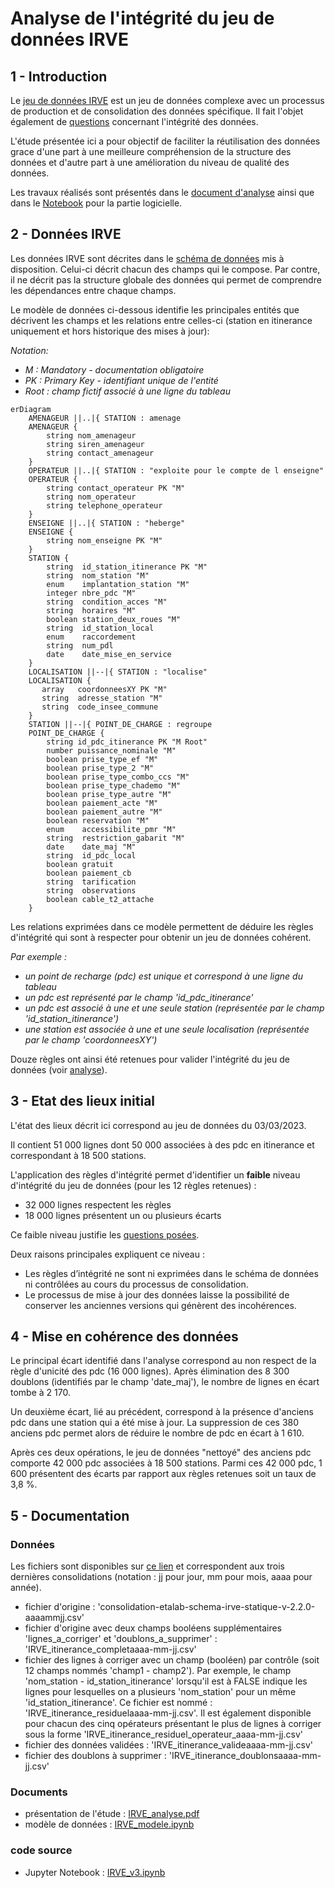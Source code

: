 # Analyse de l'intégrité du jeu de données IRVE

## 1 - Introduction

Le [jeu de données IRVE](https://doc.transport.data.gouv.fr/producteurs/infrastructures-de-recharge-de-vehicules-electriques-irve) est un jeu de données complexe avec un processus de production et de consolidation des données spécifique.
Il fait l'objet également de [questions](https://www.data.gouv.fr/fr/datasets/5448d3e0c751df01f85d0572/#/discussions) concernant l'intégrité des données.    

L'étude présentée ici a pour objectif de faciliter la réutilisation des données grace d'une part à une meilleure compréhension de la structure des données et d'autre part à une amélioration du niveau de qualité des données.

Les travaux réalisés sont présentés dans le [document d'analyse](https://github.com/loco-philippe/Environmental-Sensing/blob/main/python/Validation/irve/Analyse/IRVE_analyse.pdf) ainsi que dans le [Notebook](https://github.com/loco-philippe/Environmental-Sensing/blob/version-1/python/Validation/irve/Analyse/IRVE-v3.ipynb) pour la partie logicielle.

## 2 - Données IRVE

Les données IRVE sont décrites dans le [schéma de données](https://schema.data.gouv.fr/etalab/schema-irve-statique/2.2.0/documentation.html) mis à disposition. Celui-ci décrit chacun des champs qui le compose.
Par contre, il ne décrit pas la structure globale des données qui permet de comprendre les dépendances entre chaque champs.

Le modèle de données ci-dessous identifie les principales entités que décrivent les champs et les relations entre celles-ci (station en itinerance uniquement et hors historique des mises à jour):

*Notation:*

- *M : Mandatory - documentation obligatoire*
- *PK : Primary Key - identifiant unique de l'entité*
- *Root : champ fictif associé à une ligne du tableau*

```mermaid
erDiagram
    AMENAGEUR ||..|{ STATION : amenage
    AMENAGEUR {
        string nom_amenageur
        string siren_amenageur
        string contact_amenageur 
    }
    OPERATEUR ||..|{ STATION : "exploite pour le compte de l enseigne"
    OPERATEUR {
        string contact_operateur PK "M"
        string nom_operateur 
        string telephone_operateur 
    }
    ENSEIGNE ||..|{ STATION : "heberge"
    ENSEIGNE {
        string nom_enseigne PK "M" 
    }
    STATION {
        string  id_station_itinerance PK "M"
        string  nom_station "M"
        enum    implantation_station "M"
        integer nbre_pdc "M"
        string  condition_acces "M"
        string  horaires "M"
        boolean station_deux_roues "M"
        string  id_station_local
        enum    raccordement
        string  num_pdl
        date    date_mise_en_service 
    }
    LOCALISATION ||--|{ STATION : "localise"
    LOCALISATION {
       array   coordonneesXY PK "M"
       string  adresse_station "M"
       string  code_insee_commune 
    }
    STATION ||--|{ POINT_DE_CHARGE : regroupe
    POINT_DE_CHARGE {
        string id_pdc_itinerance PK "M Root"
        number puissance_nominale "M"
        boolean prise_type_ef "M"
        boolean prise_type_2 "M"
        boolean prise_type_combo_ccs "M"
        boolean prise_type_chademo "M"
        boolean prise_type_autre "M"
        boolean paiement_acte "M"
        boolean paiement_autre "M"
        boolean reservation "M"
        enum    accessibilite_pmr "M"
        string  restriction_gabarit "M"
        date    date_maj "M"
        string  id_pdc_local
        boolean gratuit
        boolean paiement_cb
        string  tarification
        string  observations
        boolean cable_t2_attache 
    }
```

Les relations exprimées dans ce modèle permettent de déduire les règles d'intégrité qui sont à respecter pour obtenir un jeu de données cohérent.

*Par exemple :*

- *un point de recharge (pdc) est unique et correspond à une ligne du tableau*
- *un pdc est représenté par le champ 'id_pdc_itinerance'*
- *un pdc est associé à une et une seule station (représentée par le champ 'id_station_itinerance')*
- *une station est associée à une et une seule localisation (représentée par le champ 'coordonneesXY')*

Douze règles ont ainsi été retenues pour valider l'intégrité du jeu de données (voir [analyse](https://github.com/loco-philippe/Environmental-Sensing/blob/main/python/Validation/irve/Analyse/IRVE_analyse.pdf)).

## 3 - Etat des lieux initial

L'état des lieux décrit ici correspond au jeu de données du 03/03/2023.

Il contient 51 000 lignes dont 50 000 associées à des pdc en itinerance et correspondant à 18 500 stations.

L'application des règles d'intégrité permet d'identifier un **faible** niveau d'intégrité du jeu de données (pour les 12 règles retenues) :

- 32 000 lignes respectent les règles
- 18 000 lignes présentent un ou plusieurs écarts

Ce faible niveau justifie les [questions posées](https://www.data.gouv.fr/fr/datasets/5448d3e0c751df01f85d0572/#/discussions).

Deux raisons principales expliquent ce niveau :

- Les règles d’intégrité ne sont ni exprimées dans le schéma de données ni contrôlées au cours du processus de consolidation.
- Le processus de mise à jour des données laisse la possibilité de conserver les anciennes versions qui génèrent des incohérences.

## 4 - Mise en cohérence des données

Le principal écart identifié dans l'analyse correspond au non respect de la règle d'unicité des pdc (16 000 lignes).
Après élimination des 8 300 doublons (identifiés par le champ 'date_maj'), le nombre de lignes en écart tombe à 2 170.

Un deuxième écart, lié au précédent, correspond à la présence d'anciens pdc dans une station qui a été mise à jour.
La suppression de ces 380 anciens pdc permet alors de réduire le nombre de pdc en écart à 1 610.

Après ces deux opérations, le jeu de données "nettoyé" des anciens pdc comporte 42 000 pdc associées à 18 500 stations.
Parmi ces 42 000 pdc, 1 600 présentent des écarts par rapport aux règles retenues soit un taux de 3,8 %.

## 5 - Documentation

### Données

Les fichiers sont disponibles sur [ce lien](https://github.com/loco-philippe/Environmental-Sensing/blob/main/python/Validation/irve/Analyse) et correspondent aux trois dernières consolidations (notation : jj pour jour, mm pour mois, aaaa pour année).

- fichier d'origine : 'consolidation-etalab-schema-irve-statique-v-2.2.0-aaaammjj.csv'
- fichier d'origine avec deux champs booléens supplémentaires 'lignes_a_corriger' et 'doublons_a_supprimer' : 'IRVE_itinerance_completaaaa-mm-jj.csv'
- fichier des lignes à corriger avec un champ (booléen) par contrôle (soit 12 champs nommés 'champ1 - champ2'). Par exemple, le champ 'nom_station - id_station_itinerance' lorsqu'il est à FALSE indique les lignes pour lesquelles on a plusieurs 'nom_station' pour un même 'id_station_itinerance'. Ce fichier est nommé : 'IRVE_itinerance_residuelaaaa-mm-jj.csv'. Il est également disponible pour chacun des cinq opérateurs présentant le plus de lignes à corriger sous la forme 'IRVE_itinerance_residuel_operateur_aaaa-mm-jj.csv'    
- fichier des données validées : 'IRVE_itinerance_valideaaaa-mm-jj.csv'
- fichier des doublons à supprimer : 'IRVE_itinerance_doublonsaaaa-mm-jj.csv'

### Documents

- présentation de l'étude : [IRVE_analyse.pdf](https://github.com/loco-philippe/Environmental-Sensing/blob/main/python/Validation/irve/Analyse/IRVE_analyse.pdf)
- modèle de données : [IRVE_modele.ipynb](https://github.com/loco-philippe/Environmental-Sensing/blob/main/python/Validation/irve/Analyse/IRVE_modele.ipynb)

### code source

- Jupyter Notebook : [IRVE_v3.ipynb](https://github.com/loco-philippe/Environmental-Sensing/blob/main/python/Validation/irve/Analyse/IRVE_v3.ipynb)
